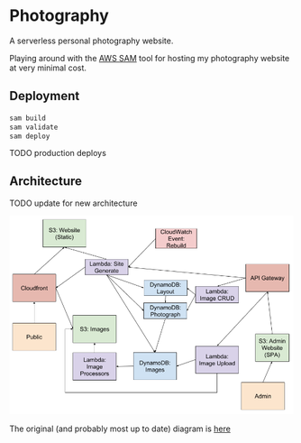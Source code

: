 # Photography

A serverless personal photography website.

Playing around with the [AWS SAM](https://aws.amazon.com/serverless/sam/) tool for hosting my photography website at very minimal cost.

## Deployment

```
sam build
sam validate
sam deploy 
```

TODO production deploys

## Architecture

TODO update for new architecture

![Architecture diagram](docs/arch.png)

The original (and probably most up to date) diagram is [here](https://docs.google.com/drawings/d/1bWO_n-EJH5N4NxZV0H3L5mgzImvndEI_i47nRyrZGTA/edit?usp=sharing)
